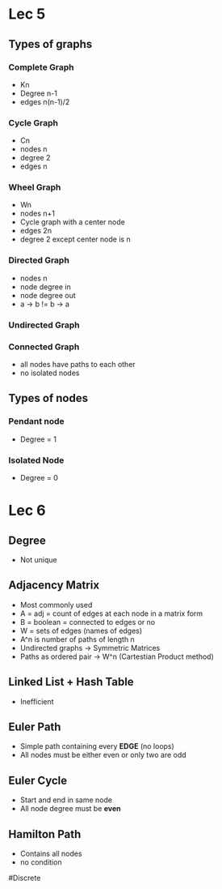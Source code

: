 # Lec 5
## Types of graphs
### Complete Graph
- Kn
- Degree n-1
- edges n(n-1)/2

### Cycle Graph
- Cn
- nodes n
- degree 2
- edges n


### Wheel Graph
- Wn
- nodes n+1
- Cycle graph with a center node
- edges 2n
- degree 2 except center node is n
 
### Directed Graph
- nodes n
- node degree in 
- node degree out
- a -> b != b -> a
### Undirected Graph
### Connected Graph
- all nodes have paths to each other
- no isolated nodes




## Types of nodes
### Pendant node
- Degree = 1

### Isolated Node
- Degree = 0



# Lec 6 
## Degree
- Not unique
## Adjacency Matrix
- Most commonly used
- A = adj = count of edges at each node in a matrix form
- B = boolean = connected to edges or no
- W = sets of edges (names of edges)
- A^n is number of paths of length n
- Undirected graphs -> Symmetric Matrices
- Paths as ordered pair -> W^n (Cartestian Product method)
## Linked List + Hash Table 
- Inefficient
## Euler Path
- Simple path containing every **EDGE** (no loops)
- All nodes must be either even or only two are odd

## Euler Cycle 
- Start and end in same node
- All node degree must be **even**

## Hamilton Path
- Contains all nodes
- no condition

#Discrete
